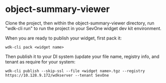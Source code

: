 # object-summary-viewer

Clone the project, then within the object-summary-viewer directory, run "wdk-cli run" to run the project in your SevOne widget dev kit environment.

When you are ready to publish your widget, first pack it:

    wdk-cli pack <widget name>

Then publish it to your DI system (update your file name, registry info, and tenant as require for your system:

    wdk-cli publish --skip-ssl --file <widget name>.tgz --registry https://10.128.9.172/wdkserver --tenant SevOne